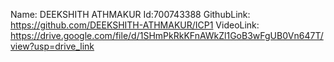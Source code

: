 Name: DEEKSHITH ATHMAKUR Id:700743388 
GithubLink: https://github.com/DEEKSHITH-ATHMAKUR/ICP1 
VideoLink: https://drive.google.com/file/d/1SHmPkRkKFnAWkZl1GoB3wFgUB0Vn647T/view?usp=drive_link
